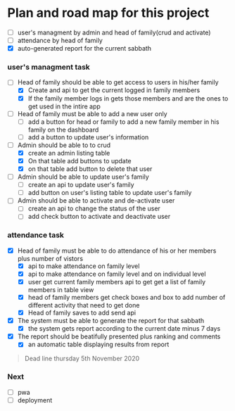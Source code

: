# Plan and road map for this project

-   [ ] user's managment by admin and head of family(crud and activate)
-   [ ] attendance by head of family
-   [x] auto-generated report for the current sabbath

### user's managment task

-   [ ] Head of family should be able to get access to users in his/her family
    -   [x] Create and api to get the current logged in family members
    -   [x] If the family member logs in gets those members and are the ones to get used in the intire app
-   [ ] Head of family must be able to add a new user only
    -   [ ] add a button for head or family to add a new family member in his family on the dashboard
    -   [ ] add a button to update user's information
-   [ ] Admin should be able to to crud
    -   [x] create an admin listing table
    -   [x] On that table add buttons to update
    -   [x] on that table add button to delete that user
-   [ ] Admin should be able to update user's family
    -   [ ] create an api to update user's family
    -   [ ] add button on user's listing table to update user's family
-   [ ] Admin should be able to activate and de-activate user
    -   [ ] create an api to change the status of the user
    -   [ ] add check button to activate and deactivate user

### attendance task

-   [x] Head of family must be able to do attendance of his or her members plus number of vistors
    -   [x] api to make attendance on family level
    -   [x] api to make attendance on family level and on individual level
    -   [x] user get current family members api to get get a list of family members in table view
    -   [x] head of family members get check boxes and box to add number of different activity that need to get done
    -   [x] Head of family saves to add send api
-   [x] The system must be able to generate the report for that sabbath
    -   [x] the system gets report according to the current date minus 7 days
-   [x] The report should be beatifully presented plus ranking and comments
    -   [x] an automatic table displaying results from report

> Dead line thursday 5th November 2020

### Next

-   [ ] pwa
-   [ ] deployment
